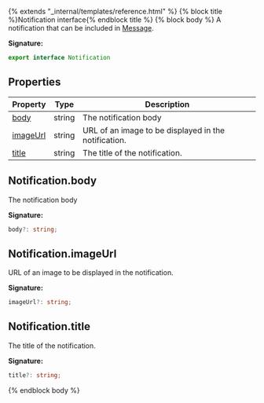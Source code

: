 {% extends "_internal/templates/reference.html" %}
{% block title %}Notification interface{% endblock title %}
{% block body %}
A notification that can be included in [Message](./firebase-admin.messaging.md#message)<!-- -->.

<b>Signature:</b>

```typescript
export interface Notification 
```

## Properties

|  Property | Type | Description |
|  --- | --- | --- |
|  [body](./firebase-admin.messaging.notification.md#notificationbody) | string | The notification body |
|  [imageUrl](./firebase-admin.messaging.notification.md#notificationimageurl) | string | URL of an image to be displayed in the notification. |
|  [title](./firebase-admin.messaging.notification.md#notificationtitle) | string | The title of the notification. |

## Notification.body

The notification body

<b>Signature:</b>

```typescript
body?: string;
```

## Notification.imageUrl

URL of an image to be displayed in the notification.

<b>Signature:</b>

```typescript
imageUrl?: string;
```

## Notification.title

The title of the notification.

<b>Signature:</b>

```typescript
title?: string;
```
{% endblock body %}

